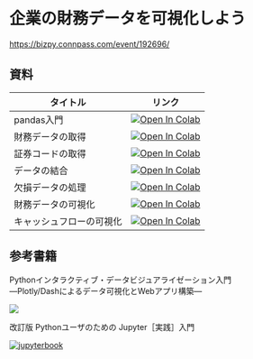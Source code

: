 # 企業の財務データを可視化しよう

https://bizpy.connpass.com/event/192696/

## 資料

タイトル|リンク
---|---
pandas入門 | [![Open In Colab](https://colab.research.google.com/assets/colab-badge.svg)](https://colab.research.google.com/github/drillan/bizpy/blob/main/20201111/pandas.ipynb)
財務データの取得 | [![Open In Colab](https://colab.research.google.com/assets/colab-badge.svg)](https://colab.research.google.com/github/drillan/bizpy/blob/main/20201111/financial_data.ipynb)
証券コードの取得 | [![Open In Colab](https://colab.research.google.com/assets/colab-badge.svg)](https://colab.research.google.com/github/drillan/bizpy/blob/main/20201111/listed_companies.ipynb)
データの結合 | [![Open In Colab](https://colab.research.google.com/assets/colab-badge.svg)](https://colab.research.google.com/github/drillan/bizpy/blob/main/20201111/merge_data.ipynb)
欠損データの処理 | [![Open In Colab](https://colab.research.google.com/assets/colab-badge.svg)](https://colab.research.google.com/github/drillan/bizpy/blob/main/20201111/cleaning_data.ipynb)
財務データの可視化 | [![Open In Colab](https://colab.research.google.com/assets/colab-badge.svg)](https://colab.research.google.com/github/drillan/bizpy/blob/main/20201111/visualization.ipynb)
キャッシュフローの可視化 | [![Open In Colab](https://colab.research.google.com/assets/colab-badge.svg)](https://colab.research.google.com/github/drillan/bizpy/blob/main/20201111/cash_flow.ipynb)

## 参考書籍

Pythonインタラクティブ・データビジュアライゼーション入門  
―Plotly/Dashによるデータ可視化とWebアプリ構築―  

[![](https://github.com/drillan/bizpy/blob/main/20201111/assets/plotly-dash-book-cover.png?raw=true)](https://amzn.to/38vKE1g)


改訂版 Pythonユーザのための Jupyter［実践］入門  

[![jupyterbook](https://gihyo.jp/assets/images/cover/2020/thumb/TH160_9784297115685.jpg)](https://amzn.to/3khPFwr)
